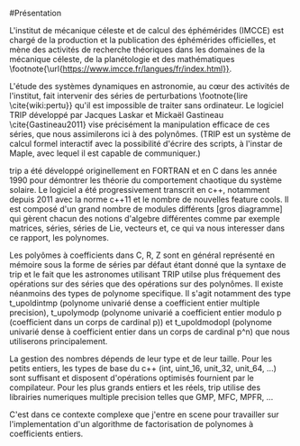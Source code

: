 #Présentation

L'institut de mécanique céleste et de calcul des éphémérides (IMCCE) est chargé de la production et la publication des éphémérides officielles,
et mène des activités de recherche théoriques dans les domaines de la mécanique céleste, de la planétologie et des mathématiques \footnote{\url{https://www.imcce.fr/langues/fr/index.html}}.

L'étude des systèmes dynamiques en astronomie, au cœur des activités de l'institut, fait intervenir des séries de perturbations \footnote{lire \cite{wiki:pertu}}
qu'il est impossible de traiter sans ordinateur. Le logiciel TRIP développé par Jacques Laskar et Mickaël Gastineau \cite{Gastineau2011} vise précisément la manipulation
efficace de ces séries, que nous assimilerons ici à des polynômes. (TRIP est un système de calcul formel interactif avec la possibilité d'écrire des scripts, à l'instar de
Maple, avec lequel il est capable de communiquer.)

trip a été développé originellement en FORTRAN et en C dans les année 1990 pour démontrer les théorie du comportement chaotique du système solaire. Le logiciel a été progressivement
transcrit en c++, notamment depuis 2011 avec la norme c++11  et le nombre de nouvelles feature cools. Il est composé d'un grand nombre de modules différents [gros diagramme]
qui gèrent chacun des notions d'algebre différentes comme par exemple matrices, séries, séries de Lie, vecteurs et, ce qui va nous interesser dans ce rapport, les polynomes.

Les polyômes à coefficients dans C, R, Z sont en général représenté en mémoire sous la forme de séries par défaut étant donné que la syntaxe de trip et le fait que les
astronomes utilisant TRIP utilse plus fréquement des opérations sur des séries que des opérations sur des polynômes. Il existe néanmoins des types de polynome specifique.
Il s'agit notamment des type t_upoldintmp (polynome univarié dense a coefficient entier multiple precision), t_upolymodp (polynome univarié a coefficient entier modulo p (coefficient dans un corps de cardinal p))
et t_upoldmodopl (polynome univarié dense à coefficient entier dans un corps de cardinal p^n) que nous utiliserons principalement.

La gestion des nombres dépends de leur type et de leur taille. Pour les petits entiers, les types de base du c++ (int, uint_16, unit_32, unit_64, ...) sont suffisant et
disposent d'opérations optimisés fournient par le compilateur. Pour les plus grands entiers et les réels, trip utilise des librairies numeriques multiple precision
telles que GMP, MFC, MPFR, ...

C'est dans ce contexte complexe que j'entre en scene pour travailler sur l'implementation d'un algorithme de factorisation de polynomes à coefficients entiers.
